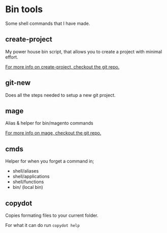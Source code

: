 # Bin tools

Some shell commands that I have made.

## create-project

My power house bin script,
that allows you to create a project with minimal effort.

[For more info on create-project, checkout the git repo.](https://github.com/GrimLink/create-project)

## git-new

Does all the steps needed to setup a new git project.

## mage

Alias & helper for bin/magento commands

[For more info on mage, checkout the git repo.](https://github.com/GrimLink/mage)

## cmds

Helper for when you forget a command in;

* shell/aliases
* shell/applications
* shell/functions
* bin/ (local bin)

## copydot

Copies formating files to your current folder.

For what it can do run `copydot help`
